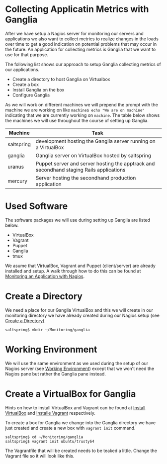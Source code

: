 Collecting Applicatin Metrics with Ganglia
==========================================
After we have setup a Nagios server for monitoring our servers and applications
we also want to collect metrics to realize changes in the loads over time to get
a good indication on potential problems that may occur in the future. An
application for collecting metrics is Ganglia that we want to use for that 
purpose.

The following list shows our approach to setup Ganglia collecting metrics of our
applications.

* Create a directory to host Ganglia on Virtualbox
* Create a box
* Install Ganglia on the box
* Configure Ganglia

As we will work on different machines we will prepend the prompt with the 
machine we are working on like `machine$ echo "We are on machine"` indicating
that we are currently working on `machine`. The table below shows the machines
we will use throughout the course of setting up Ganglia.

Machine    | Task
---------- | --------------------------------------------------------------
saltspring | development hosting the Ganglia server running on a VirtualBox
ganglia    | Ganglia server on VirtualBox hosted by saltspring
uranus     | Puppet server and server hosting the apptrack and secondhand staging Rails applications
mercury    | Server hosting the secondhand production application

Used Software
=============
The software packages we will use during setting up Ganglia are listed below.

* VirtualBox
* Vagrant
* Puppet
* Ganglia
* tmux

We asume that VirtualBox, Vagrant and Puppet (client/server) are already 
installed and setup. A walk through how to do this can be found at
[Monitoring an Application with Nagios](https://github.com/sugaryourcoffee/monitoring/blob/master/docs/monitoring.md).

Create a Directory
==================
We need a place for our Ganglia VirtualBox and this we will create in our 
monitoring directory we have already created during our Nagios setup (see
[Create a Directory](https://github.com/sugaryourcoffee/monitoring/blob/master/docs/monitoring.md#create-a-directory)).

    saltspring$ mkdir ~/Monitoring/ganglia

Working Environment
===================
We will use the same environment as we used during the setup of our Nagios 
server (see [Working Environment](https://github.com/sugaryourcoffee/monitoring/blob/master/docs/monitoring.md#working-environment)) 
except that we won't need the Nagios pane but rather the Ganglia pane instead.

Create a VirtualBox for Ganglia
===============================
Hints on how to install VirtualBox and Vagrant can be found at
[Install VirtualBox](https://github.com/sugaryourcoffee/monitoring/blob/master/docs/monitoring.md#install-virtualbox) 
and [Installe Vagrant](https://github.com/sugaryourcoffee/monitoring/blob/master/docs/monitoring.md#install-vagrant) 
respectively.

To create a box for Ganglia we change into the Ganglia directory we have just
created and create a new box with `vagrant init` command.

    saltspring$ cd ~/Monitoring/ganglia
    saltspring$ vagrant init ubuntu/trusty64

The Vagrantfile that will be created needs to be teaked a little. Change the 
Vagrant file so it will look like this.

    
